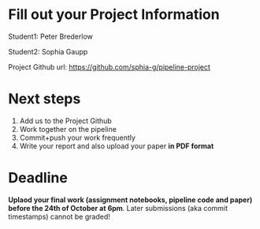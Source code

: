 # Fill out your Project Information

Student1: Peter Brederlow

Student2: Sophia Gaupp

Project Github url: https://github.com/sphia-g/pipeline-project


# Next steps

1. Add us to the Project Github
2. Work together on the pipeline
3. Commit+push your work frequently
4. Write your report and also upload your paper **in PDF format**



# Deadline

**Uplaod your final work (assignment notebooks, pipeline code and paper) before the 24th of October at 6pm**.
Later submissions (aka commit timestamps) cannot be graded!
